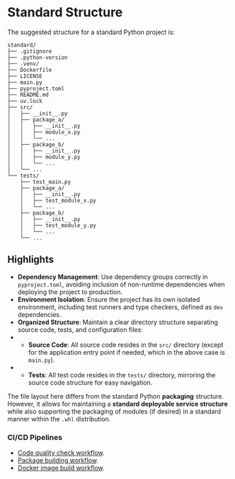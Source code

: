# Standard Structure

The suggested structure for a standard Python project is:

```text
standard/
├── .gitignore
├── .python-version
├── .venv/
├── Dockerfile
├── LICENSE
├── main.py
├── pyproject.toml
├── README.md
├── uv.lock
├── src/
│   ├── __init__.py
│   ├── package_a/
│   │   ├── __init__.py
│   │   ├── module_x.py
│   │   └── ...
│   ├── package_b/
│   │   ├── __init__.py
│   │   ├── module_y.py
│   │   └── ...
│   └── ...
└── tests/
    ├── test_main.py
    ├── package_a/
    │   ├── __init__.py
    │   ├── test_module_x.py
    │   └── ...
    ├── package_b/
    │   ├── __init__.py
    │   ├── test_module_y.py
    │   └── ...
    └── ...
```

## Highlights

- **Dependency Management**: Use dependency groups correctly in `pyproject.toml`, avoiding inclusion of non-runtime
  dependencies when deploying the project to production.
- **Environment Isolation**: Ensure the project has its own isolated environment, including test runners and type
  checkers, defined as `dev` dependencies.
- **Organized Structure**: Maintain a clear directory structure separating source code, tests, and configuration files:
-
    - **Source Code**: All source code resides in the `src/` directory (except for the application entry point if
      needed, which in the above case is `main.py`).
-
    - **Tests**: All test code resides in the `tests/` directory, mirroring the source code structure for easy
      navigation.

The file layout here differs from the standard Python **packaging** structure. However, it allows for maintaining a
**standard deployable service structure** while also supporting the packaging of modules (if desired) in a standard
manner within the `.whl` distribution.

### CI/CD Pipelines

- [Code quality check workflow](../.github/workflows/standard_code_check.yaml).
- [Package building workflow](../.github/workflows/standard_package_build.yaml).
- [Docker image build workflow](../.github/workflows/standard_build_docker.yaml).
